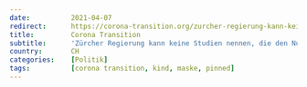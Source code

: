 ```yaml
---
date:          2021-04-07
redirect:      https://corona-transition.org/zurcher-regierung-kann-keine-studien-nennen-die-den-nutzen-der-maskenpflicht
title:         Corona Transition
subtitle:      'Zürcher Regierung kann keine Studien nennen, die den Nutzen der Maskenpflicht aufzeigen'
country:       CH
categories:    [Politik]
tags:          [corona transition, kind, maske, pinned]
---
```

